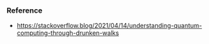 ### Reference

- https://stackoverflow.blog/2021/04/14/understanding-quantum-computing-through-drunken-walks